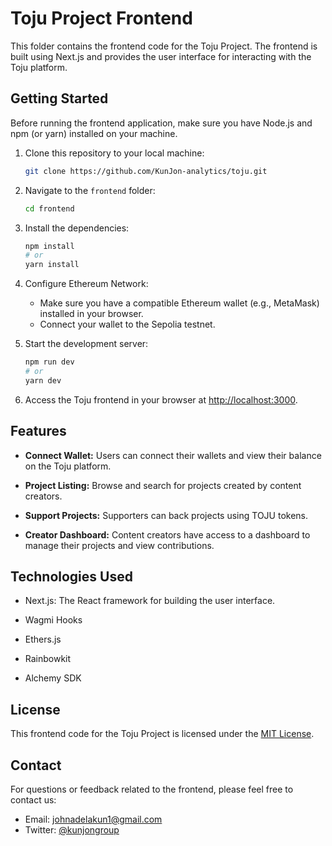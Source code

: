 # Toju Project Frontend

This folder contains the frontend code for the Toju Project. The frontend is built using Next.js and provides the user interface for interacting with the Toju platform.

## Getting Started

Before running the frontend application, make sure you have Node.js and npm (or yarn) installed on your machine.

1. Clone this repository to your local machine:

   ```bash
   git clone https://github.com/KunJon-analytics/toju.git
   ```

2. Navigate to the `frontend` folder:

   ```bash
   cd frontend
   ```

3. Install the dependencies:

   ```bash
   npm install
   # or
   yarn install
   ```

4. Configure Ethereum Network:

   - Make sure you have a compatible Ethereum wallet (e.g., MetaMask) installed in your browser.
   - Connect your wallet to the Sepolia testnet.

5. Start the development server:

   ```bash
   npm run dev
   # or
   yarn dev
   ```

6. Access the Toju frontend in your browser at [http://localhost:3000](http://localhost:3000).

## Features

- **Connect Wallet:** Users can connect their wallets and view their balance on the Toju platform.

- **Project Listing:** Browse and search for projects created by content creators.

- **Support Projects:** Supporters can back projects using TOJU tokens.

- **Creator Dashboard:** Content creators have access to a dashboard to manage their projects and view contributions.

## Technologies Used

- Next.js: The React framework for building the user interface.

- Wagmi Hooks

- Ethers.js

- Rainbowkit

- Alchemy SDK

## License

This frontend code for the Toju Project is licensed under the [MIT License](LICENSE).

## Contact

For questions or feedback related to the frontend, please feel free to contact us:

- Email: [johnadelakun1@gmail.com](mailto:johnadelakun1@gmail.com)
- Twitter: [@kunjongroup](https://twitter.com/kunjongroup)
